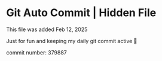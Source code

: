 # Git Auto Commit | Hidden File

This file was added Feb 12, 2025

Just for fun and keeping my daily git commit active 🤪

commit number: 379887
